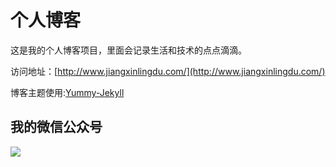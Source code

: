 # 个人博客

这是我的个人博客项目，里面会记录生活和技术的点点滴滴。


访问地址：[http://www.jiangxinlingdu.com/](http://www.jiangxinlingdu.com/)


博客主题使用:[Yummy-Jekyll](https://github.com/DONGChuan/Yummy-Jekyll)


## 我的微信公众号

![](http://www.jiangxinlingdu.com/assets/images/。看gd_430.jpg)